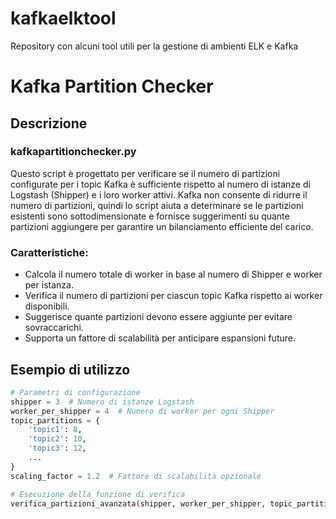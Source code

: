 # kafkaelktool
Repository con alcuni tool utili per la gestione di ambienti ELK e Kafka

# Kafka Partition Checker

## Descrizione

### kafkapartitionchecker.py
 
Questo script è progettato per verificare se il numero di partizioni configurate per i topic Kafka è sufficiente rispetto al numero di istanze di Logstash (Shipper) e i loro worker attivi. Kafka non consente di ridurre il numero di partizioni, quindi lo script aiuta a determinare se le partizioni esistenti sono sottodimensionate e fornisce suggerimenti su quante partizioni aggiungere per garantire un bilanciamento efficiente del carico.

### Caratteristiche:
- Calcola il numero totale di worker in base al numero di Shipper e worker per istanza.
- Verifica il numero di partizioni per ciascun topic Kafka rispetto ai worker disponibili.
- Suggerisce quante partizioni devono essere aggiunte per evitare sovraccarichi.
- Supporta un fattore di scalabilità per anticipare espansioni future.

## Esempio di utilizzo

```python
# Parametri di configurazione
shipper = 3  # Numero di istanze Logstash
worker_per_shipper = 4  # Numero di worker per ogni Shipper
topic_partitions = {
    'topic1': 8,
    'topic2': 10,
    'topic3': 12,
    ...
}
scaling_factor = 1.2  # Fattore di scalabilità opzionale

# Esecuzione della funzione di verifica
verifica_partizioni_avanzata(shipper, worker_per_shipper, topic_partitions, scaling_factor)
